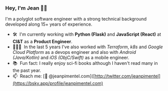 ### Hey, I'm Jean 👋🏼

I'm a polyglot software engineer with a strong technical background developed along 15+ years of experience.

- 🛠  I'm currently working with __Python (Flask)__ and __JavaScript (React)__ at __CI&T__ as a __Product Engineer__.
- 👨🏻‍💻  In the last 5 years I've also worked with _Terraform_, _k8s_ and _Google Cloud Platform_ as a devops engineer and also with _Android (Java/Kotlin)_ and _iOS (ObjC/Swift)_ as a mobile engineer.
- 📚  Fun fact: I really enjoy sci-fi books although I haven't read many in the past year.
- 📫  Reach me: [🦋 @jeanpimentel.com]([http://twitter.com/jeanpimentel](https://bsky.app/profile/jeanpimentel.com)
